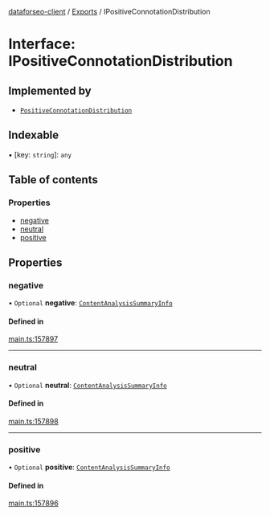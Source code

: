 [dataforseo-client](../README.md) / [Exports](../modules.md) / IPositiveConnotationDistribution

# Interface: IPositiveConnotationDistribution

## Implemented by

- [`PositiveConnotationDistribution`](../classes/PositiveConnotationDistribution.md)

## Indexable

▪ [key: `string`]: `any`

## Table of contents

### Properties

- [negative](IPositiveConnotationDistribution.md#negative)
- [neutral](IPositiveConnotationDistribution.md#neutral)
- [positive](IPositiveConnotationDistribution.md#positive)

## Properties

### negative

• `Optional` **negative**: [`ContentAnalysisSummaryInfo`](../classes/ContentAnalysisSummaryInfo.md)

#### Defined in

[main.ts:157897](https://github.com/dataforseo/TypeScriptClient/blob/7ca1aa4/main.ts#L157897)

___

### neutral

• `Optional` **neutral**: [`ContentAnalysisSummaryInfo`](../classes/ContentAnalysisSummaryInfo.md)

#### Defined in

[main.ts:157898](https://github.com/dataforseo/TypeScriptClient/blob/7ca1aa4/main.ts#L157898)

___

### positive

• `Optional` **positive**: [`ContentAnalysisSummaryInfo`](../classes/ContentAnalysisSummaryInfo.md)

#### Defined in

[main.ts:157896](https://github.com/dataforseo/TypeScriptClient/blob/7ca1aa4/main.ts#L157896)
